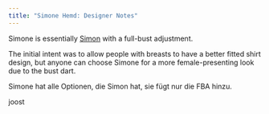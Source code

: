 ```yaml
---
title: "Simone Hemd: Designer Notes"
---
```


Simone is essentially [Simon](/designs/simon) with a full-bust adjustment.

The initial intent was to allow people with breasts to have a better fitted shirt design, but anyone can choose Simone for a more female-presenting look due to the bust dart.

Simone hat alle Optionen, die Simon hat, sie fügt nur die FBA hinzu.

joost

